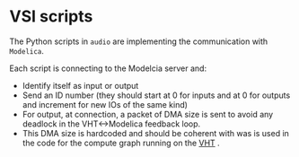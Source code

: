 # VSI scripts

The Python scripts in `audio` are implementing the communication with `Modelica`.

Each script is connecting to the Modelcia server and:

- Identify itself as input or output
- Send an ID number (they should start at 0 for inputs and at 0 for outputs and increment for new IOs of the same kind)
- For output, at connection, a packet of DMA size is sent to avoid any deadlock in the VHT<->Modelica feedback loop.
- This DMA size is hardcoded and should be coherent with was is used in the code for the compute graph running on the  [VHT](https://arm-software.github.io/AVH/main/overview/html/index.html) .

